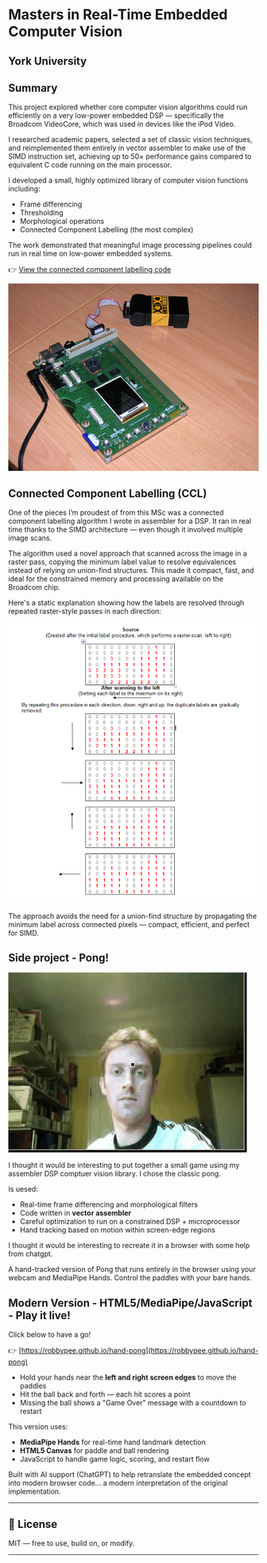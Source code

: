 # Masters in Real-Time Embedded Computer Vision

## York University

## Summary 
This project explored whether core computer vision algorithms could run efficiently on a very low-power embedded DSP — specifically the Broadcom VideoCore, which was used in devices like the iPod Video.

I researched academic papers, selected a set of classic vision techniques, and reimplemented them entirely in vector assembler to make use of the SIMD instruction set, achieving up to 50× performance gains compared to equivalent C code running on the main processor.

I developed a small, highly optimized library of computer vision functions including:

- Frame differencing
- Thresholding
- Morphological operations
- Connected Component Labelling (the most complex)

The work demonstrated that meaningful image processing pipelines could run in real time on low-power embedded systems.

👉 [View the connected component labelling code](source/cv_library.s)


![VideoCore VC02](images/Videocore.png)

## Connected Component Labelling (CCL)

One of the pieces I’m proudest of from this MSc was a connected component labelling algorithm I wrote in assembler for a DSP. It ran in real time thanks to the SIMD architecture — even though it involved multiple image scans.

The algorithm used a novel approach that scanned across the image in a raster pass, copying the minimum label value to resolve equivalences instead of relying on union-find structures. This made it compact, fast, and ideal for the constrained memory and processing available on the Broadcom chip.

Here's a static explanation showing how the labels are resolved through repeated raster-style passes in each direction:

![Connected Component Labelling](images\connectedComponentLabelling.png)

The approach avoids the need for a union-find structure by propagating the minimum label across connected pixels — compact, efficient, and perfect for SIMD.

## Side project - Pong!

![Original 2007 Hand Pong Prototype](images/handpong_preview.gif)

I thought it would be interesting to put together a small game using my assembler DSP comptuer vision library. I chose the classic pong. 

Is uesed:
- Real-time frame differencing and morphological filters
- Code written in **vector assembler**
- Careful optimization to run on a constrained DSP + microprocessor
- Hand tracking based on motion within screen-edge regions

I thought it would be interesting to recreate it in a browser with some help from chatgpt.

A hand-tracked version of Pong that runs entirely in the browser using your webcam and MediaPipe Hands. Control the paddles with your bare hands.

##  Modern Version - HTML5/MediaPipe/JavaScript - Play it live!

Click below to have a go! 

👉 [https://robbypee.github.io/hand-pong](https://robbypee.github.io/hand-pong)

- Hold your hands near the **left and right screen edges** to move the paddles
- Hit the ball back and forth — each hit scores a point
- Missing the ball shows a "Game Over" message with a countdown to restart


This version uses:
- **MediaPipe Hands** for real-time hand landmark detection
- **HTML5 Canvas** for paddle and ball rendering
- JavaScript to handle game logic, scoring, and restart flow

Built with AI support (ChatGPT) to help retranslate the embedded concept into modern browser code... a modern interpretation of the original implementation. 

---

## 📄 License

MIT — free to use, build on, or modify.

---

